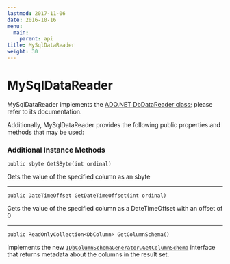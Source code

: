 ```yaml
---
lastmod: 2017-11-06
date: 2016-10-16
menu:
  main:
    parent: api
title: MySqlDataReader
weight: 30
---
```


MySqlDataReader
=================

MySqlDataReader implements the [ADO.NET DbDataReader class](https://docs.microsoft.com/en-us/dotnet/core/api/system.data.common.dbdatareader);
please refer to its documentation.

Additionally, MySqlDataReader provides the following public properties and methods that may be used:

### Additional Instance Methods

`public sbyte GetSByte(int ordinal)`

Gets the value of the specified column as an sbyte
***
`public DateTimeOffset GetDateTimeOffset(int ordinal)`

Gets the value of the specified column as a DateTimeOffset with an offset of 0
***
`public ReadOnlyCollection<DbColumn> GetColumnSchema()`

Implements the new [`IDbColumnSchemaGenerator.GetColumnSchema`](https://docs.microsoft.com/en-us/dotnet/api/system.data.common.idbcolumnschemagenerator.getcolumnschema) interface that returns metadata about the columns in the result set.
